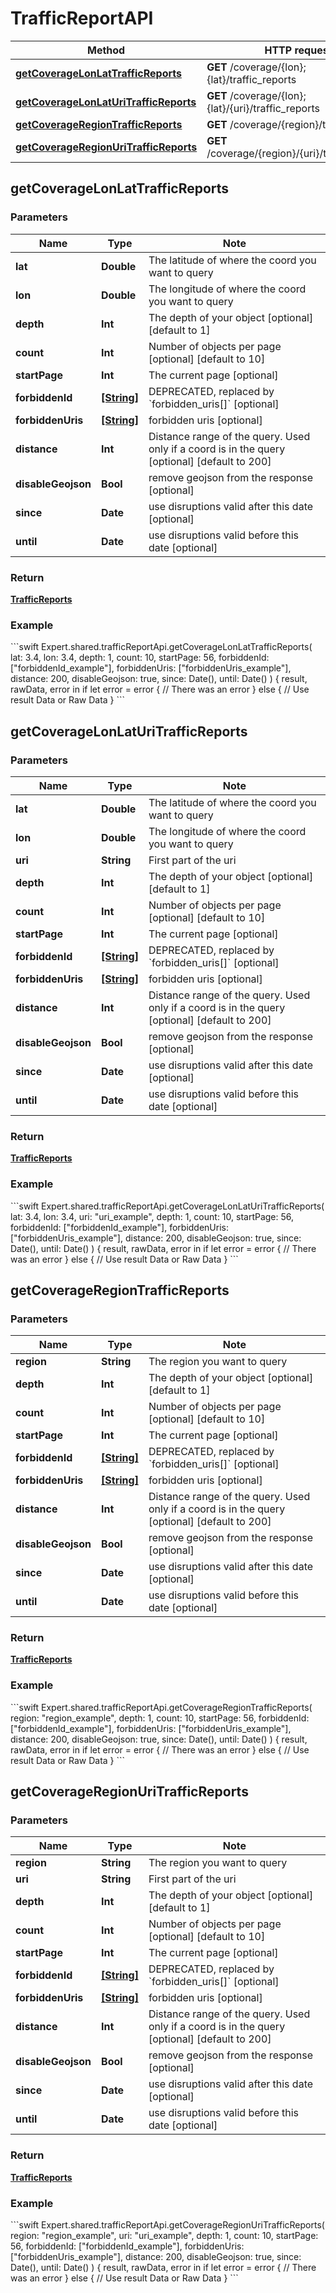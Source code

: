 # TrafficReportAPI

Method | HTTP request
------------- | -------------
[**getCoverageLonLatTrafficReports**](#getCoverageLonLatTrafficReports) | **GET** /coverage/{lon};{lat}/traffic_reports
[**getCoverageLonLatUriTrafficReports**](#getCoverageLonLatUriTrafficReports) | **GET** /coverage/{lon};{lat}/{uri}/traffic_reports
[**getCoverageRegionTrafficReports**](#getCoverageRegionTrafficReports) | **GET** /coverage/{region}/traffic_reports
[**getCoverageRegionUriTrafficReports**](#getCoverageRegionUriTrafficReports) | **GET** /coverage/{region}/{uri}/traffic_reports

## **getCoverageLonLatTrafficReports**

### Parameters

Name | Type | Note
---- | ---- | ----
**lat** | **Double** | The latitude of where the coord you want to query 
**lon** | **Double** | The longitude of where the coord you want to query 
**depth** | **Int** | The depth of your object [optional] [default to 1] 
**count** | **Int** | Number of objects per page [optional] [default to 10] 
**startPage** | **Int** | The current page [optional] 
**forbiddenId** | [**[String]**](String.md) | DEPRECATED, replaced by &#x60;forbidden_uris[]&#x60; [optional] 
**forbiddenUris** | [**[String]**](String.md) | forbidden uris [optional] 
**distance** | **Int** | Distance range of the query. Used only if a coord is in the query [optional] [default to 200] 
**disableGeojson** | **Bool** | remove geojson from the response [optional] 
**since** | **Date** | use disruptions valid after this date [optional] 
**until** | **Date** | use disruptions valid before this date [optional] 

### Return
[**TrafficReports**](../model/TrafficReports.md)


<h3>Example</h3>
```swift
Expert.shared.trafficReportApi.getCoverageLonLatTrafficReports(
    lat: 3.4, 
    lon: 3.4, 
    depth: 1, 
    count: 10, 
    startPage: 56, 
    forbiddenId: ["forbiddenId_example"], 
    forbiddenUris: ["forbiddenUris_example"], 
    distance: 200, 
    disableGeojson: true, 
    since: Date(), 
    until: Date()
) { result, rawData, error in
    if let error = error {
        // There was an error
    } else {
        // Use result Data or Raw Data
    }
```

## **getCoverageLonLatUriTrafficReports**

### Parameters

Name | Type | Note
---- | ---- | ----
**lat** | **Double** | The latitude of where the coord you want to query 
**lon** | **Double** | The longitude of where the coord you want to query 
**uri** | **String** | First part of the uri 
**depth** | **Int** | The depth of your object [optional] [default to 1] 
**count** | **Int** | Number of objects per page [optional] [default to 10] 
**startPage** | **Int** | The current page [optional] 
**forbiddenId** | [**[String]**](String.md) | DEPRECATED, replaced by &#x60;forbidden_uris[]&#x60; [optional] 
**forbiddenUris** | [**[String]**](String.md) | forbidden uris [optional] 
**distance** | **Int** | Distance range of the query. Used only if a coord is in the query [optional] [default to 200] 
**disableGeojson** | **Bool** | remove geojson from the response [optional] 
**since** | **Date** | use disruptions valid after this date [optional] 
**until** | **Date** | use disruptions valid before this date [optional] 

### Return
[**TrafficReports**](../model/TrafficReports.md)


<h3>Example</h3>
```swift
Expert.shared.trafficReportApi.getCoverageLonLatUriTrafficReports(
    lat: 3.4, 
    lon: 3.4, 
    uri: "uri_example", 
    depth: 1, 
    count: 10, 
    startPage: 56, 
    forbiddenId: ["forbiddenId_example"], 
    forbiddenUris: ["forbiddenUris_example"], 
    distance: 200, 
    disableGeojson: true, 
    since: Date(), 
    until: Date()
) { result, rawData, error in
    if let error = error {
        // There was an error
    } else {
        // Use result Data or Raw Data
    }
```

## **getCoverageRegionTrafficReports**

### Parameters

Name | Type | Note
---- | ---- | ----
**region** | **String** | The region you want to query 
**depth** | **Int** | The depth of your object [optional] [default to 1] 
**count** | **Int** | Number of objects per page [optional] [default to 10] 
**startPage** | **Int** | The current page [optional] 
**forbiddenId** | [**[String]**](String.md) | DEPRECATED, replaced by &#x60;forbidden_uris[]&#x60; [optional] 
**forbiddenUris** | [**[String]**](String.md) | forbidden uris [optional] 
**distance** | **Int** | Distance range of the query. Used only if a coord is in the query [optional] [default to 200] 
**disableGeojson** | **Bool** | remove geojson from the response [optional] 
**since** | **Date** | use disruptions valid after this date [optional] 
**until** | **Date** | use disruptions valid before this date [optional] 

### Return
[**TrafficReports**](../model/TrafficReports.md)


<h3>Example</h3>
```swift
Expert.shared.trafficReportApi.getCoverageRegionTrafficReports(
    region: "region_example", 
    depth: 1, 
    count: 10, 
    startPage: 56, 
    forbiddenId: ["forbiddenId_example"], 
    forbiddenUris: ["forbiddenUris_example"], 
    distance: 200, 
    disableGeojson: true, 
    since: Date(), 
    until: Date()
) { result, rawData, error in
    if let error = error {
        // There was an error
    } else {
        // Use result Data or Raw Data
    }
```

## **getCoverageRegionUriTrafficReports**

### Parameters

Name | Type | Note
---- | ---- | ----
**region** | **String** | The region you want to query 
**uri** | **String** | First part of the uri 
**depth** | **Int** | The depth of your object [optional] [default to 1] 
**count** | **Int** | Number of objects per page [optional] [default to 10] 
**startPage** | **Int** | The current page [optional] 
**forbiddenId** | [**[String]**](String.md) | DEPRECATED, replaced by &#x60;forbidden_uris[]&#x60; [optional] 
**forbiddenUris** | [**[String]**](String.md) | forbidden uris [optional] 
**distance** | **Int** | Distance range of the query. Used only if a coord is in the query [optional] [default to 200] 
**disableGeojson** | **Bool** | remove geojson from the response [optional] 
**since** | **Date** | use disruptions valid after this date [optional] 
**until** | **Date** | use disruptions valid before this date [optional] 

### Return
[**TrafficReports**](../model/TrafficReports.md)


<h3>Example</h3>
```swift
Expert.shared.trafficReportApi.getCoverageRegionUriTrafficReports(
    region: "region_example", 
    uri: "uri_example", 
    depth: 1, 
    count: 10, 
    startPage: 56, 
    forbiddenId: ["forbiddenId_example"], 
    forbiddenUris: ["forbiddenUris_example"], 
    distance: 200, 
    disableGeojson: true, 
    since: Date(), 
    until: Date()
) { result, rawData, error in
    if let error = error {
        // There was an error
    } else {
        // Use result Data or Raw Data
    }
```

